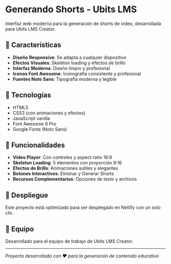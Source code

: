 # Generando Shorts - Ubits LMS

Interfaz web moderna para la generación de shorts de video, desarrollada para Ubits LMS Creator.

## 🚀 Características

- **Diseño Responsive**: Se adapta a cualquier dispositivo
- **Efectos Visuales**: Skeleton loading y efectos de brillo
- **Interfaz Moderna**: Diseño limpio y profesional
- **Iconos Font Awesome**: Iconografía consistente y profesional
- **Fuentes Noto Sans**: Tipografía moderna y legible

## 🎨 Tecnologías

- HTML5
- CSS3 (con animaciones y efectos)
- JavaScript vanilla
- Font Awesome 6 Pro
- Google Fonts (Noto Sans)

## 📱 Funcionalidades

- **Video Player**: Con controles y aspect ratio 16:9
- **Skeleton Loading**: 5 elementos con proporción 9:16
- **Efectos de Brillo**: Animaciones sutiles y elegantes
- **Botones Interactivos**: Eliminar y Generar Shorts
- **Recursos Complementarios**: Opciones de texto y archivos

## 🚀 Despliegue

Este proyecto está optimizado para ser desplegado en Netlify con un solo clic.

## 👥 Equipo

Desarrollado para el equipo de trabajo de Ubits LMS Creator.

---

*Proyecto desarrollado con ❤️ para la generación de contenido educativo*
